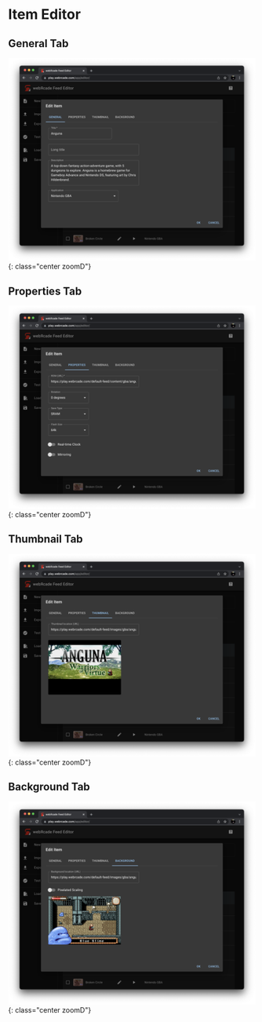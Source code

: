 # Item Editor

## General Tab

![](../../assets/images/editor/itemeditor/generaltab.png){: class="center zoomD"}

## Properties Tab

![](../../assets/images/editor/itemeditor/propstab.png){: class="center zoomD"}

## Thumbnail Tab

![](../../assets/images/editor/itemeditor/thumbnailtab.png){: class="center zoomD"}

## Background Tab

![](../../assets/images/editor/itemeditor/backgroundtab.png){: class="center zoomD"}
